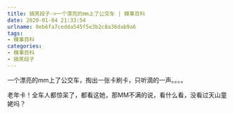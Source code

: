 ```yaml
---
title: 搞笑段子->一个漂亮的mm上了公交车 | 糗事百科
date: 2020-01-04 21:33:54
urlname: 0eb6fa7cedda545f5e3b2c8a36dab9a6
tags: 
- 糗事百科
categories:
- 糗事百科
- 搞笑段子
---
```

一个漂亮的mm上了公交车，掏出一张卡刷卡，只听滴的一声。。。。

老年卡！全车人都惊呆了，都看这她，那MM不满的说，看什么看，没看过天山童姥吗？



